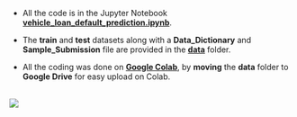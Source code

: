 - All the code is in the Jupyter Notebook [**vehicle_loan_default_prediction.ipynb**](https://github.com/mohitr7/python-ML/blob/master/ltfs-data-science-finhack/vehicle-loan-default-prediction/vehicle_loan_default_prediction.ipynb).


- The **train** and **test** datasets along with a **Data_Dictionary** and **Sample_Submission** file are provided in the [**data**](https://github.com/mohitr7/python-ML/tree/master/ltfs-data-science-finhack/vehicle-loan-default-prediction/data) folder.


- All the coding was done on [**Google Colab**](https://colab.research.google.com), by **moving** the **data** folder to **Google Drive** for easy upload on Colab.
<br><br>

![](https://raw.githubusercontent.com/mohitr7/python-ML/master/images/ltfs_finhack.png)
